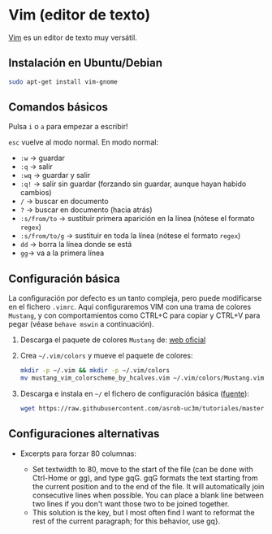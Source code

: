 # Vim (editor de texto)

[Vim](http://www.vim.org/) es un editor de texto muy versátil.

## Instalación en Ubuntu/Debian

```bash
sudo apt-get install vim-gnome
```

## Comandos básicos

Pulsa `i` o `a` para empezar a escribir!

`esc` vuelve al modo normal. En modo normal:

- `:w` -> guardar
- `:q` -> salir
- `:wq` -> guardar y salir
- `:q!` -> salir sin guardar (forzando sin guardar, aunque hayan habido cambios)
- `/` -> buscar en documento
- `?` -> buscar en documento (hacia atrás)
- `:s/from/to` -> sustituir primera aparición en la línea (nótese el formato `regex`)
- `:s/from/to/g` -> sustituir en toda la línea (nótese el formato `regex`)
- `dd` -> borra la línea donde se está
- `gg`-> va a la primera línea

## Configuración básica

La configuración por defecto es un tanto compleja, pero puede modificarse en el fichero `.vimrc`. Aquí configuraremos VIM con una trama de colores `Mustang`, y con comportamientos como CTRL+C para copiar y CTRL+V para pegar (véase `behave mswin` a continuación).

1. Descarga el paquete de colores `Mustang` de: [web oficial](http://hcalves.deviantart.com/art/Mustang-Vim-Colorscheme-98974484)

1. Crea `~/.vim/colors` y mueve el paquete de colores:
   ```bash
   mkdir -p ~/.vim && mkdir -p ~/.vim/colors
   mv mustang_vim_colorscheme_by_hcalves.vim ~/.vim/colors/Mustang.vim
   ```

1. Descarga e instala en `~/` el fichero de configuración básica ([fuente](https://github.com/asrob-uc3m/tutoriales/blob/master/assets/dotfiles/.vimrc)):
   ```bash
   wget https://raw.githubusercontent.com/asrob-uc3m/tutoriales/master/assets/dotfiles/.vimrc -O ~/.vimrc
   ```

## Configuraciones alternativas

- Excerpts para forzar 80 columnas:

  - Set textwidth to 80, move to the start of the file (can be done with Ctrl-Home or gg), and type gqG.
gqG formats the text starting from the current position and to the end of the file. It will automatically join
consecutive lines when possible. You can place a blank line between two lines if you don't want those two to be
joined together.
  - This solution is the key, but I most often find I want to reformat the rest of the current paragraph; for this
behavior, use gq}.

